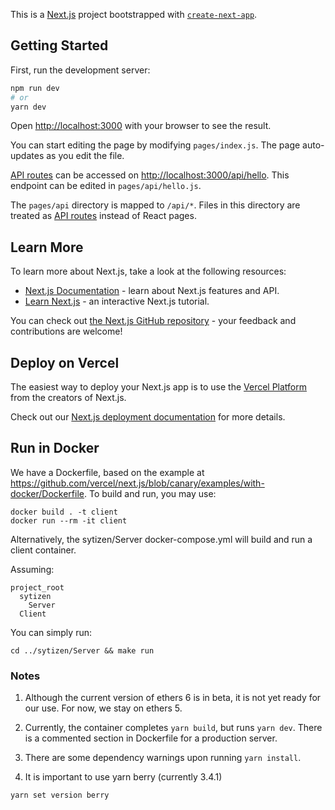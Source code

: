 This is a [Next.js](https://nextjs.org/) project bootstrapped with [`create-next-app`](https://github.com/vercel/next.js/tree/canary/packages/create-next-app).

## Getting Started

First, run the development server:

```bash
npm run dev
# or
yarn dev
```

Open [http://localhost:3000](http://localhost:3000) with your browser to see the result.

You can start editing the page by modifying `pages/index.js`. The page auto-updates as you edit the file.

[API routes](https://nextjs.org/docs/api-routes/introduction) can be accessed on [http://localhost:3000/api/hello](http://localhost:3000/api/hello). This endpoint can be edited in `pages/api/hello.js`.

The `pages/api` directory is mapped to `/api/*`. Files in this directory are treated as [API routes](https://nextjs.org/docs/api-routes/introduction) instead of React pages.

## Learn More

To learn more about Next.js, take a look at the following resources:

- [Next.js Documentation](https://nextjs.org/docs) - learn about Next.js features and API.
- [Learn Next.js](https://nextjs.org/learn) - an interactive Next.js tutorial.

You can check out [the Next.js GitHub repository](https://github.com/vercel/next.js/) - your feedback and contributions are welcome!

## Deploy on Vercel

The easiest way to deploy your Next.js app is to use the [Vercel Platform](https://vercel.com/new?utm_medium=default-template&filter=next.js&utm_source=create-next-app&utm_campaign=create-next-app-readme) from the creators of Next.js.

Check out our [Next.js deployment documentation](https://nextjs.org/docs/deployment) for more details.

## Run in Docker

We have a Dockerfile, based on the example at https://github.com/vercel/next.js/blob/canary/examples/with-docker/Dockerfile.  To build and run, you may use:

```
docker build . -t client
docker run --rm -it client
```

Alternatively, the sytizen/Server docker-compose.yml will build and run a client container.

Assuming:
``` 
project_root
  sytizen
    Server
  Client
```

You can simply run:
```
cd ../sytizen/Server && make run
```

### Notes

1. Although the current version of ethers 6 is in beta, it is not yet ready for our use.  For now, we stay on ethers 5.

2. Currently, the container completes `yarn build`, but runs `yarn dev`.  There is a commented section in Dockerfile for a production server.

3. There are some dependency warnings upon running `yarn install`.

4. It is important to use yarn berry (currently 3.4.1)  
```
yarn set version berry
```